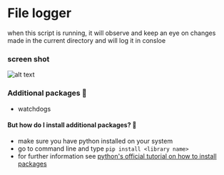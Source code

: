 # File logger

when this script is running, it will observe and keep an eye on changes made in the current directory and will log it in consloe

### screen shot

![alt text](https://github.com/Arsenic-ATG/python-automations/blob/master/file%20logger/screenshot/Screenshot%202020-07-08%20at%201.25.44%20PM.png?raw=true)

### Additional packages 📝

- watchdogs

#### But how do I install additional packages? 🤨

- make sure you have python installed on your system
- go to command line and type `pip install <library name>`
- for further information see [python's official tutorial on how to install packages](https://packaging.python.org/tutorials/installing-packages/)

